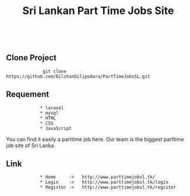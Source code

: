 <h1 align=center>Sri Lankan Part Time Jobs Site </h1>
<br><br><br>


<h2>Clone Project</h2>
                 
                  git clone https://github.com/DilshanDilipudara/PartTimeJobsSL.git
                  
                  

<h2>Requement</h2>
   
                 * laravel
                 * mysql
                 * HTML
                 * CSS
                 * JavaScript
                 
                 
<p>You can find it easily a parttime job here. Our team is the biggest parttime job site of Sri Lanka.</p>

   
   
   
  <h2>Link</h2>
  
  
                 * Home     ->   http://www.parttimejobsl.tk/
                 * Login    ->   http://www.parttimejobsl.tk/login
                 * Register ->   http://www.parttimejobsl.tk/register
  
